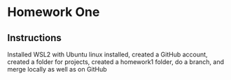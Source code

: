 # Homework One
## Instructions
Installed WSL2 with Ubuntu linux installed, created a GitHub account, created a folder for projects, created a homework1 folder, do a branch, and merge locally as well as on GitHub
